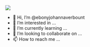<img src="https://github.githubassets.com/images/modules/signup/launch_codes/launch-codes-mona-fallback@1x.jpg">

- 👋 Hi, I’m @ebonyjohannaverbount
- 👀 I’m interested in ...
- 🌱 I’m currently learning ...
- 💞️ I’m looking to collaborate on ...
- 📫 How to reach me ...

<!---
ebonyjohannaverbount/ebonyjohannaverbount is a ✨ special ✨ repository because its `README.md` (this file) appears on your GitHub profile.
You can click the Preview link to take a look at your changes.
--->
